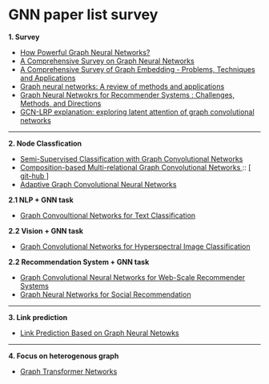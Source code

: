 # GNN paper list survey 
**1. Survey**
* <a href = "https://arxiv.org/pdf/1810.00826.pdf"> How Powerful Graph Neural Networks? </a>
* <a href = "https://arxiv.org/pdf/1901.00596.pdf?ref=https://githubhelp.com"> A Comprehensive Survey on Graph Neural Networks </a>
* <a href = "https://arxiv.org/pdf/1709.07604.pdf?ref=https://githubhelp.com">A Comprehensive Survey of Graph Embedding - Problems, Techniques and Applications</a>
* <a href = "https://reader.elsevier.com/reader/sd/pii/S2666651021000012?token=16C2A9332AE81F4D54098EEE79D8535A40695603E95EDA396E895AA03C704FB54F1C28DA614FF06943FA85AEBB7F8603&originRegion=us-east-1&originCreation=20220330071910"> Graph neural networks: A review of methods and applications </a>
* <a href = "https://arxiv.org/pdf/2109.12843.pdf"> Graph Neural Netwokrs for Recommender Systems : Challenges, Methods, and Directions </a>
* <a href = "https://ieeexplore.ieee.org/document/9207639"> GCN-LRP explanation: exploring latent attention of graph convolutional networks </a>
---

**2. Node Classfication**
* <a href = "https://arxiv.org/pdf/1609.02907.pdf"> Semi-Supervised Classification with Graph Convolutional Networks </a>
* <a href = "https://arxiv.org/pdf/1911.03082.pdf?ref=https://githubhelp.com"> Composition-based Multi-relational Graph Convolutional Networks </a> :: <a href = "https://github.com/malllabiisc/CompGCN"> [ git-hub ] </a>
* <a href = "https://arxiv.org/pdf/1801.03226.pdf"> Adaptive Graph Convolutional Neural Networks </a>

**2.1 NLP + GNN task** 
* <a href = "https://arxiv.org/pdf/1809.05679.pdf"> Graph Convoultional Networks for Text Classification </a>

**2.2 Vision + GNN task**
* <a href = "https://arxiv.org/pdf/2008.02457.pdf"> Graph Convolutional Networks for Hyperspectral Image Classification </a>

**2.2 Recommendation System + GNN task**
* <a href = "https://arxiv.org/pdf/1806.01973.pdf"> Graph Convolutional Neural Networks for Web-Scale Recommender Systems </a>
* <a href = "https://arxiv.org/pdf/1902.07243.pdf"> Graph Neural Networks for Social Recommendation </a>

---
**3. Link prediction**
* <a href = "https://proceedings.neurips.cc/paper/2018/file/53f0d7c537d99b3824f0f99d62ea2428-Paper.pdf"> Link Prediction Based on Graph Neural Netowks </a>

---
**4. Focus on heterogenous graph**
* <a href = "https://arxiv.org/pdf/1911.06455.pdf"> Graph Transformer Networks </a>
